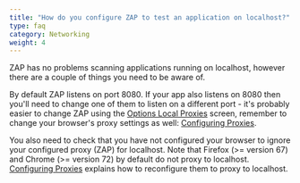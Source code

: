 ```yaml
---
title: "How do you configure ZAP to test an application on localhost?"
type: faq
category: Networking
weight: 4
---
```



ZAP has no problems scanning applications running on localhost, however there
are a couple of things you need to be aware of.

By default ZAP listens on port 8080. If your app also listens on 8080 then
you'll need to change one of them to listen on a different port - it's probably
easier to change ZAP using the [Options Local
Proxies](/docs/desktop/ui/dialogs/options/localproxy/) screen, remember to change your
browser's proxy settings as well: [Configuring Proxies](/docs/desktop/start/proxies/).

You also need to check that you have not configured your browser to ignore
your configured proxy (ZAP) for localhost. Note that Firefox (>= version 67)
and Chrome (>= version 72) by default do not proxy to localhost.
[Configuring Proxies](/docs/desktop/start/proxies/) explains how to reconfigure
them to proxy to localhost.
